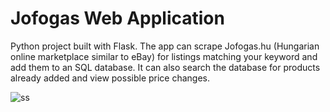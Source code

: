 # Jofogas Web Application

Python project built with Flask. The app can scrape Jofogas.hu (Hungarian online marketplace similar to eBay) for listings matching your keyword and add them to an SQL database. It can also search the database for products already added and view possible price changes.

![ss](https://github.com/faceoffland/Jofogas-Watcher/blob/main/static/Flask_app_sample.png)

